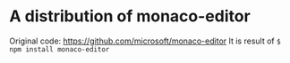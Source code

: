 # A distribution of monaco-editor
Original code: https://github.com/microsoft/monaco-editor
It is result of ```$ npm install monaco-editor```
